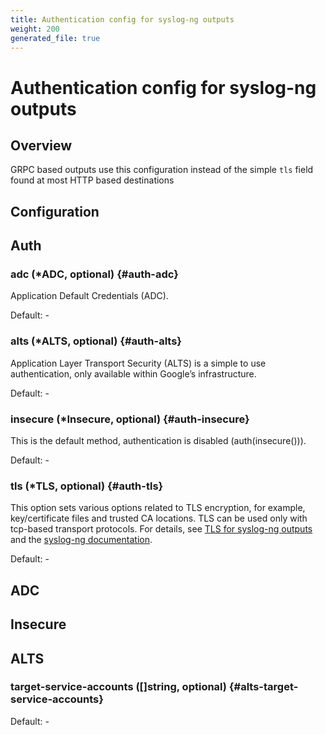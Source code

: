 ```yaml
---
title: Authentication config for syslog-ng outputs
weight: 200
generated_file: true
---
```


# Authentication config for syslog-ng outputs
## Overview
 GRPC based outputs use this configuration instead of the simple `tls` field found at most HTTP based destinations

## Configuration
## Auth

### adc (*ADC, optional) {#auth-adc}

Application Default Credentials (ADC). 

Default: -

### alts (*ALTS, optional) {#auth-alts}

Application Layer Transport Security (ALTS) is a simple to use authentication, only available within Google’s infrastructure. 

Default: -

### insecure (*Insecure, optional) {#auth-insecure}

This is the default method, authentication is disabled (auth(insecure())). 

Default: -

### tls (*TLS, optional) {#auth-tls}

This option sets various options related to TLS encryption, for example, key/certificate files and trusted CA locations. TLS can be used only with tcp-based transport protocols. For details, see [TLS for syslog-ng outputs](../tls/) and the [syslog-ng documentation](https://axoflow.com/docs/axosyslog-core/chapter-encrypted-transport-tls/tlsoptions). 

Default: -


## ADC


## Insecure


## ALTS

### target-service-accounts ([]string, optional) {#alts-target-service-accounts}

Default: -


